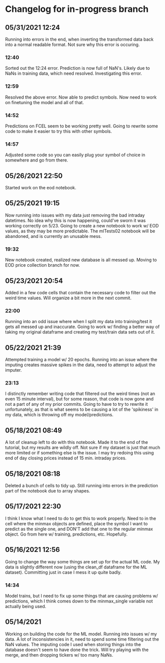 # Changelog for in-progress branch

## 05/31/2021 12:24
Running into errors in the end, when inverting the transformed data back into a normal readable format. Not sure why this error is occuring.

### 12:40
Sorted out the 12:24 error. Prediction is now full of NaN's. Likely due to NaNs in training data, which need resolved. Investigating this error.

### 12:59
Resolved the above error. Now able to predict symbols. Now need to work on finetuning the model and all of that.

### 14:52
Predictions on FCEL seem to be working pretty well. Going to rewrite some code to make it easier to try this with other symbols.

### 14:57
Adjusted some code so you can easily plug your symbol of choice in somewhere and go from there.

## 05/26/2021 22:50
Started work on the eod notebook. 

## 05/25/2021 19:15
Now running into issues with my data just removing the bad intraday datetimes. No idea why this is now happening, could've sworn it was working correctly on 5/23. Going to create a new notebook to work w/ EOD values, as they may be more predictable. The mlTests02 notebook will be abandoned, and is currently an unusable mess.

### 19:32
New notebook created, realized new database is all messed up. Moving to EOD price collection branch for now.

## 05/23/2021 20:54
Added in a few code cells that contain the necessary code to filter out the weird time values. Will organize a bit more in the next commit.

### 22:00
Running into an odd issue where when I split my data into training/test it gets all messed up and inaccurate. Going to work w/ finding a better way of taking my original dataframe and creating my test/train data sets out of it.

## 05/22/2021 21:39
Attempted training a model w/ 20 epochs. Running into an issue where the imputing creates massive spikes in the data, need to attempt to adjust the imputer.

### 23:13
I distinctly remember writing code that filtered out the weird times (not an even 15 minute interval), but for some reason, that code is now gone and not a part of any of my prior commits. Going to have to try to rewrite it unfortunately, as that is what seems to be causing a lot of the 'spikiness' in my data, which is throwing off my model/predictions.

## 05/18/2021 08:49
A lot of cleanup left to do with this notebook. Made it to the end of the tutorial, but my results are wildly off. Not sure if my dataset is just that much more limited or if something else is the issue. I may try redoing this using end of day closing prices instead of 15 min. intraday prices.

## 05/18/2021 08:18
Deleted a bunch of cells to tidy up. Still running into errors in the prediction part of the notebook due to array shapes.

## 05/17/2021 22:30
I think I know what I need to do to get this to work properly. Need to in the cell where the minmax objects are defined, place the symbol I want to predict as the single one, and DON'T add that one to the regular minmax object. Go from here w/ training, predictions, etc. Hopefully.

## 05/16/2021 12:56
Going to change the way some things are set up for the actual ML code. My data is slightly different now (using the clean_df dataframe for the ML dataset). Committing just in case I mess it up quite badly.

### 14:34
Model trains, but I need to fix up some things that are causing problems w/ predictions, which I think comes down to the minmax_single variable not actually being used.

## 05/14/2021
Working on building the code for the ML model. Running into issues w/ my data. A lot of inconsistencies in it, need to spend some time filtering out the NaN values. The imputing code I used when storing things into the database doesn't seem to have done the trick. Will try playing with the merge, and then dropping tickers w/ too many NaNs.